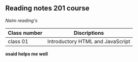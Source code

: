 ## Reading notes 201 course 
*Naim reading's*

| Class number       | Discriptions |
| ----------- | ----------- |
| class 01 | Introductory HTML and JavaScript|
**osaid helps me well** 